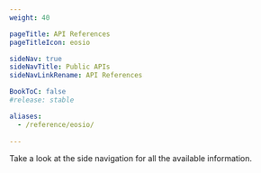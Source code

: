 ```yaml
---
weight: 40

pageTitle: API References
pageTitleIcon: eosio

sideNav: true
sideNavTitle: Public APIs
sideNavLinkRename: API References

BookToC: false
#release: stable

aliases:
  - /reference/eosio/
  
---
```


Take a look at the side navigation for all the available information.
